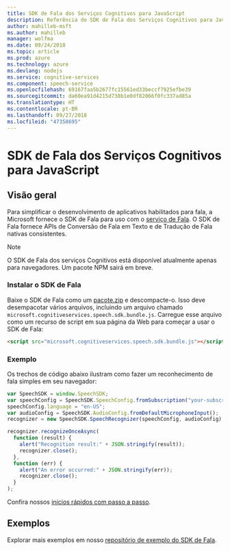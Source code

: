 ```yaml
---
title: SDK de Fala dos Serviços Cognitivos para JavaScript
description: Referência do SDK de Fala dos Serviços Cognitivos para JavaScript
author: mahilleb-msft
ms.author: mahilleb
manager: wolfma
ms.date: 09/24/2018
ms.topic: article
ms.prod: azure
ms.technology: azure
ms.devlang: nodejs
ms.service: cognitive-services
ms.component: speech-service
ms.openlocfilehash: 69167faa5b2677fc15561ed33beccf7925efbe39
ms.sourcegitcommit: da60ea91d4215d738b1e0df82066f0fc337ad85a
ms.translationtype: HT
ms.contentlocale: pt-BR
ms.lasthandoff: 09/27/2018
ms.locfileid: "47358695"
---
```

# <a name="cognitive-services-speech-sdk-for-javascript"></a>SDK de Fala dos Serviços Cognitivos para JavaScript

## <a name="overview"></a>Visão geral

Para simplificar o desenvolvimento de aplicativos habilitados para fala, a Microsoft fornece o SDK de Fala para uso com o [serviço de Fala](https://aka.ms/csspeech).
O SDK de Fala fornece APIs de Conversão de Fala em Texto e de Tradução de Fala nativas consistentes.

> [!NOTE]
> O SDK de Fala dos serviços Cognitivos está disponível atualmente apenas para navegadores.
> Um pacote NPM sairá em breve.

### <a name="install-the-speech-sdk"></a>Instalar o SDK de Fala

Baixe o SDK de Fala como um [pacote.zip](https://aka.ms/csspeech/jsbrowserpackage) e descompacte-o.
Isso deve desempacotar vários arquivos, incluindo um arquivo chamado `microsoft.cognitiveservices.speech.sdk.bundle.js`.
Carregue esse arquivo como um recurso de script em sua página da Web para começar a usar o SDK de Fala:

```html
<script src="microsoft.cognitiveservices.speech.sdk.bundle.js"></script>
```

### <a name="example"></a>Exemplo 

Os trechos de código abaixo ilustram como fazer um reconhecimento de fala simples em seu navegador:

```javascript 
var SpeechSDK = window.SpeechSDK;
var speechConfig = SpeechSDK.SpeechConfig.fromSubscription("your-subscription-key", "your-service-region");
speechConfig.language = "en-US";
var audioConfig = SpeechSDK.AudioConfig.fromDefaultMicrophoneInput();
recognizer = new SpeechSDK.SpeechRecognizer(speechConfig, audioConfig);

recognizer.recognizeOnceAsync(
  function (result) {
    alert("Recognition result:" + JSON.stringify(result));
    recognizer.close();
  },
  function (err) {
    alert("An error occurred:" + JSON.stringify(err));
    recognizer.close();
  }
);
``` 

Confira nossos [inícios rápidos com passo a passo](/azure/cognitive-services/speech-service/quickstart-js-browser).

## <a name="samples"></a>Exemplos

Explorar mais exemplos em nosso [repositório de exemplo do SDK de Fala](https://aka.ms/csspeech/samples).
